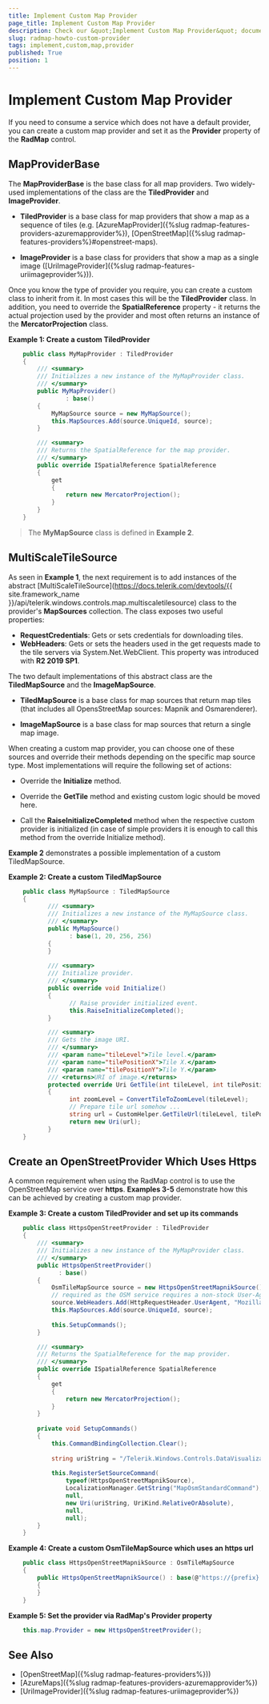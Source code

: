 ```yaml
---
title: Implement Custom Map Provider
page_title: Implement Custom Map Provider
description: Check our &quot;Implement Custom Map Provider&quot; documentation article for the RadMap control.
slug: radmap-howto-custom-provider
tags: implement,custom,map,provider
published: True
position: 1
---
```


# Implement Custom Map Provider

If you need to consume a service which does not have a default provider, you can create a custom map provider and set it as the **Provider** property of the **RadMap** control.

## MapProviderBase

The **MapProviderBase** is the base class for all map providers. Two widely-used implementations of the class are the __TiledProvider__ and __ImageProvider__.

* __TiledProvider__ is a base class for map providers that show a map as a sequence of tiles (e.g. [AzureMapProvider]({%slug radmap-features-providers-azuremapprovider%}), [OpenStreetMap]({%slug radmap-features-providers%}#openstreet-maps).

* __ImageProvider__ is a base class for providers that show a map as a single image ([UriImageProvider]({%slug radmap-features-uriimageprovider%})). 

Once you know the type of provider you require, you can create a custom class to inherit from it. In most cases this will be the __TiledProvider__ class. In addition, you need to override the **SpatialReference** property - it returns the actual projection used by the provider and most often returns an instance of the __MercatorProjection__ class.

__Example 1: Create a custom TiledProvider__

```C#
	public class MyMapProvider : TiledProvider
	{
		/// <summary>
		/// Initializes a new instance of the MyMapProvider class.
		/// </summary>
		public MyMapProvider()
				: base()
		{
			MyMapSource source = new MyMapSource();
			this.MapSources.Add(source.UniqueId, source);
		}

		/// <summary>
		/// Returns the SpatialReference for the map provider.
		/// </summary>
		public override ISpatialReference SpatialReference
		{
			get
			{
				return new MercatorProjection();
			}
		}
	}
```

>The **MyMapSource** class is defined in **Example 2**.

## MultiScaleTileSource

As seen in **Example 1**, the next requirement is to add instances of the abstract [MultiScaleTileSource](https://docs.telerik.com/devtools/{{ site.framework_name }}/api/telerik.windows.controls.map.multiscaletilesource) class to the provider's **MapSources** collection. The class exposes two useful properties:

* **RequestCredentials**: Gets or sets credentials for downloading tiles.
* **WebHeaders**: Gets or sets the headers used in the get requests made to the tile servers via System.Net.WebClient. This property was introduced with **R2 2019 SP1**.

The two default implementations of this abstract class are the __TiledMapSource__ and the __ImageMapSource__.

* __TiledMapSource__ is a base class for map sources that return map tiles (that includes all OpensStreetMap sources: Mapnik and Osmarenderer).

* __ImageMapSource__ is a base class for map sources that return a single map image.

When creating a custom map provider, you can choose one of these sources and override their methods depending on the specific map source type. Most implementations will require the following set of actions:

* Override the __Initialize__ method.

* Override the __GetTile__ method and existing custom logic should be moved here.

* Call the __RaiseInitializeCompleted__ method when the respective custom provider is initialized (in case of simple providers it is enough to call this method from the override Initialize method).

**Example 2** demonstrates a possible implementation of a custom TiledMapSource.

__Example 2: Create a custom TiledMapSource__
```C#
	public class MyMapSource : TiledMapSource
	{
	       /// <summary>
	       /// Initializes a new instance of the MyMapSource class.
	       /// </summary>
	       public MyMapSource()
	             : base(1, 20, 256, 256)
	       {
	       }
		   
	       /// <summary>
	       /// Initialize provider.
	       /// </summary>
	       public override void Initialize()
	       {
	             // Raise provider initialized event.
	             this.RaiseInitializeCompleted();
	       }

	       /// <summary>
	       /// Gets the image URI.
	       /// </summary>
	       /// <param name="tileLevel">Tile level.</param>
	       /// <param name="tilePositionX">Tile X.</param>
	       /// <param name="tilePositionY">Tile Y.</param>
	       /// <returns>URI of image.</returns>
	       protected override Uri GetTile(int tileLevel, int tilePositionX, int tilePositionY)
	       {
	             int zoomLevel = ConvertTileToZoomLevel(tileLevel);
	             // Prepare tile url somehow ...
	             string url = CustomHelper.GetTileUrl(tileLevel, tilePositionX, tilePositionY);
	             return new Uri(url);
	       }
	}
```

## Create an OpenStreetProvider Which Uses Https

A common requirement when using the RadMap control is to use the OpenStreetMap service over **https**. **Examples 3-5** demonstrate how this can be achieved by creating a custom map provider.

__Example 3: Create a custom TiledProvider and set up its commands__
```C#
	public class HttpsOpenStreetProvider : TiledProvider
    {
        /// <summary>
        /// Initializes a new instance of the MyMapProvider class.
        /// </summary>
        public HttpsOpenStreetProvider()
              : base()
        {
            OsmTileMapSource source = new HttpsOpenStreetMapnikSource();
			// required as the OSM service requires a non-stock User-Agent header
            source.WebHeaders.Add(HttpRequestHeader.UserAgent, "Mozilla/5.0 (Windows NT 10.0; WOW64) AppleWebKit/537.36 (KHTML, like Gecko) Chrome/39.0.2171.71 Safari/537.36 Edge/12.0");
            this.MapSources.Add(source.UniqueId, source);
 
            this.SetupCommands();
        }

        /// <summary>
        /// Returns the SpatialReference for the map provider.
        /// </summary>
        public override ISpatialReference SpatialReference
        {
            get
            {
                return new MercatorProjection();
            }
        }
 
        private void SetupCommands()
        {
            this.CommandBindingCollection.Clear();
 
            string uriString = "/Telerik.Windows.Controls.DataVisualization;component/themes/road.png";
 
            this.RegisterSetSourceCommand(
                typeof(HttpsOpenStreetMapnikSource),
                LocalizationManager.GetString("MapOsmStandardCommand"),
                null,
                new Uri(uriString, UriKind.RelativeOrAbsolute),
                null,
                null);
        }
    }
```

__Example 4: Create a custom OsmTileMapSource which uses an https url__
```C#
    public class HttpsOpenStreetMapnikSource : OsmTileMapSource
    {
        public HttpsOpenStreetMapnikSource() : base(@"https://{prefix}.tile.openstreetmap.org/{zoom}/{x}/{y}.png")
        {
        }
    }
```

__Example 5: Set the provider via RadMap's Provider property__
```C#
	this.map.Provider = new HttpsOpenStreetProvider();
```

## See Also

* [OpenStreetMap]({%slug radmap-features-providers%}))
* [AzureMaps]({%slug radmap-features-providers-azuremapprovider%})
* [UriImageProvider]({%slug radmap-features-uriimageprovider%})
